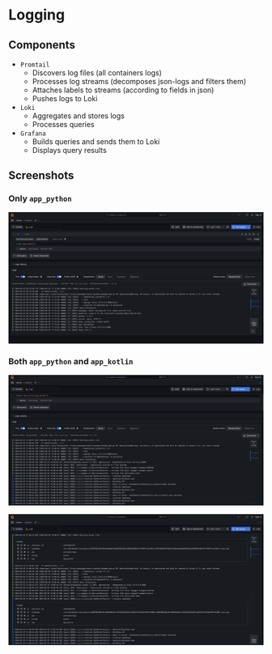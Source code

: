 # Logging

## Components

- `Promtail`
  - Discovers log files (all containers logs)
  - Processes log streams (decomposes json-logs and filters them)
  - Attaches labels to streams (according to fields in json)
  - Pushes logs to Loki
- `Loki`
  - Aggregates and stores logs
  - Processes queries
- `Grafana`
  - Builds queries and sends them to Loki
  - Displays query results

## Screenshots

### Only `app_python`

![](imgs/python_only.png)

### Both `app_python` and `app_kotlin`

![img.png](imgs/both.png)

![img.png](imgs/unfolded.png)
